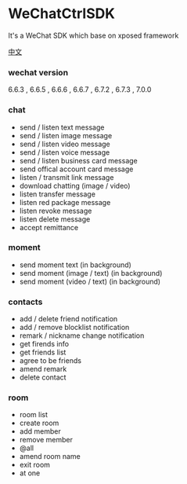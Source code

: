 # WeChatCtrlSDK
It's a WeChat SDK which base on xposed framework  

[中文](https://github.com/JYongDev/WeChatCtrlSDK/blob/master/README_Chinese.md)<br/>

### wechat version ###  
6.6.3 , 6.6.5 , 6.6.6 , 6.6.7 , 6.7.2 , 6.7.3 , 7.0.0
 
### chat ###
<ul>
 <li>send / listen text message </li>
 <li>send / listen image message </li>
 <li>send / listen video message </li>
 <li>send / listen voice message </li>
 <li>send / listen business card message </li>
 <li>send offical account card message </li>
 <li>listen / transmit link message </li>
 <li>download chatting (image / video) </li>
 <li>listen transfer message </li>
 <li>listen red package message </li>
 <li>listen revoke message </li>
 <li>listen delete message </li>
 <li>accept remittance </li>
</ul>

### moment ###
<ul>
 <li>send moment text (in background) </li>
 <li>send moment (image / text) (in background) </li>
 <li>send moment (video / text) (in background) </li>
</ul>

### contacts ###
<ul>
 <li>add / delete friend notification </li>
 <li>add / remove blocklist notification </li>
 <li>remark / nickname change notification </li>
 <li>get firends info </li>
 <li>get friends list </li>
 <li>agree to be friends</li>
 <li>amend remark </li>
 <li>delete contact </li>
</ul>

### room ###
<ul>
 <li>room list </li>
 <li>create room </li>
 <li>add member </li>
 <li>remove member </li>
 <li>@all </li>
 <li>amend room name </li>
 <li>exit room </li>
 <li>at one </li>
</ul>


